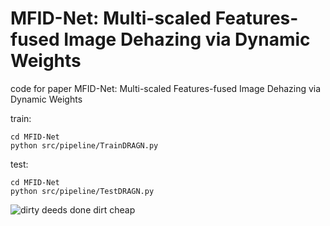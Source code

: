 # MFID-Net: Multi-scaled Features-fused Image Dehazing via Dynamic Weights
code for paper MFID-Net: Multi-scaled Features-fused Image Dehazing via Dynamic Weights

train:
```
cd MFID-Net
python src/pipeline/TrainDRAGN.py
```
test:
```
cd MFID-Net
python src/pipeline/TestDRAGN.py
```

![dirty deeds done dirt cheap](https://github.com/awhitewhale/MFID-Net/blob/main/1.png)
